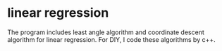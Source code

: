 # linear regression
The program includes least angle algorithm and coordinate descent algorithm for linear regression.
For DIY, I code these algorithms by c++.
